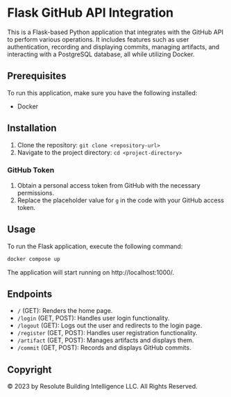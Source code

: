 # Flask GitHub API Integration

This is a Flask-based Python application that integrates with the GitHub API to perform various operations. It includes features such as user authentication, recording and displaying commits, managing artifacts, and interacting with a PostgreSQL database, all while utilizing Docker.

## Prerequisites

To run this application, make sure you have the following installed:

- Docker

## Installation

1. Clone the repository: `git clone <repository-url>`
2. Navigate to the project directory: `cd <project-directory>`

### GitHub Token

1. Obtain a personal access token from GitHub with the necessary permissions.
2. Replace the placeholder value for `g` in the code with your GitHub access token.

## Usage

To run the Flask application, execute the following command:

```bash
docker compose up 
```

The application will start running on http://localhost:1000/.

##  Endpoints

- `/` (GET): Renders the home page.
- `/login` (GET, POST): Handles user login functionality.
- `/logout` (GET): Logs out the user and redirects to the login page.
- `/register` (GET, POST): Handles user registration functionality.
- `/artifact` (GET, POST): Manages artifacts and displays them.
- `/commit` (GET, POST): Records and displays GitHub commits.

##  Copyright

© 2023 by Resolute Building Intelligence LLC. All Rights Reserved.